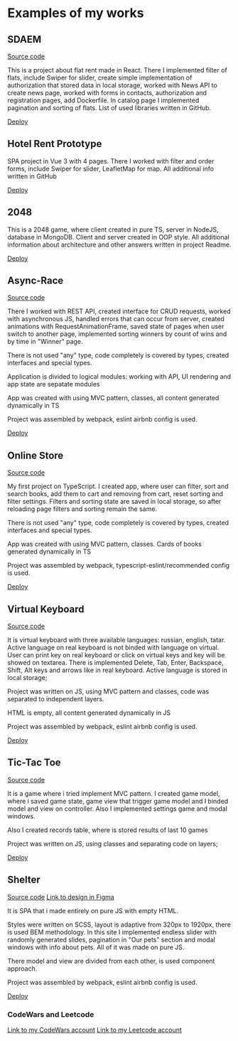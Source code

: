 # Examples of my works

## SDAEM

[Source code](https://github.com/Bulation/course-work/tree/develop)

This is a project about flat rent made in React. There I implemented filter of flats, include Swiper for slider, create simple implementation of authorization that stored data in local storage, worked with News API to create news page, worked with forms in contacts, authorization and registration pages, add Dockerfile. In catalog page I implemented pagination and sorting of flats. List of used libraries written in GitHub.

[Deploy](https://bulation.github.io/course-work/sdaem/)

## Hotel Rent Prototype

SPA project in Vue 3 with 4 pages. There I worked with filter and order forms, include Swiper for slider, LeafletMap for map. All additional info written in GitHub

[Deploy](https://ratio-module5.netlify.app/)

## 2048

This is a 2048 game, where client created in pure TS, server in NodeJS, database in MongoDB. Client and server created in OOP style. All additional information about architecture and other answers written in project Readme.

[Deploy](https://bulation.github.io/Ratio/module3/)

## Async-Race

[Source code](https://github.com/Bulation/Async-Race/tree/dev)

There I worked with REST API, created interface for CRUD requests, worked with asynchronous JS, handled errors that can occur from server, created animations with RequestAnimationFrame, saved state of pages when user switch to another page, implemented sorting winners by count of wins and by time in "Winner" page. 

There is not used "any" type, code completely is covered by types, created interfaces and special types.

Application is divided to logical modules: working with API, UI rendering and app state are sepatate modules

App was created with using MVC pattern, classes, all content generated dynamically in TS

Project was assembled by webpack, eslint airbnb config is used.

[Deploy](https://bulation.github.io/Async-Race/async-race/)

## Online Store

[Source code](https://github.com/Bulation/Online-Store/tree/dev)

My first project on TypeScript. I created app, where user can filter, sort and search books, add them to cart and removing from cart, reset sorting and filter settings. Filters and sorting state are saved in local storage, so after reloading page filters and sorting remain the same. 

There is not used "any" type, code completely is covered by types, created interfaces and special types.

App was created with using MVC pattern, classes. Cards of books generated dynamically in TS

Project was assembled by webpack, typescript-eslint/recommended config is used.

[Deploy](https://bulation.github.io/Online-Store/online-store/)

## Virtual Keyboard

[Source code](https://github.com/Bulation/virtual-keyboard/tree/virtual-keyboard)

It is virtual keyboard with three available languages: russian, english, tatar. Active language on real keyboard is not binded with language on virtual. User can print key on real keyboard or click on virtual keys and key will be showed on textarea. There is implemented Delete, Tab, Enter, Backspace, Shift, Alt keys and arrows like in real keyboard. Active language is stored in local storage;

Project was written on JS, using MVC pattern and classes, code was separated to independent layers.

HTML is empty, all content generated dynamically in JS

Project was assembled by webpack, eslint airbnb config is used.

[Deploy](https://bulation.github.io/virtual-keyboard/virtual-keyboard/)

## Tic-Tac Toe

[Source code](https://github.com/Bulation/Tic-Tac-Toe-game/tree/tic-tac-toe)

It is a game where i tried implement MVC pattern. I created game model, where i saved game state, game view that trigger game model and I binded model and view on controller. Also I implemented settings game and modal windows. 

Also I created records table, where is stored results of last 10 games

Project was written on JS, using classes and separating code on layers;

[Deploy](https://bulation.github.io/Tic-Tac-Toe-game/tic-tac-toe/)

## Shelter

[Source code](https://github.com/Bulation/Shelter/tree/shelter)
[Link to design in Figma](https://www.figma.com/file/tKcmzkARtMUFQAR9VLdLkl/shelter-dom)

It is SPA that i made entirely on pure JS with empty HTML.

Styles were written on SCSS, layout is adaptive from 320px to 1920px, there is used BEM methodology. In this site I implemented endless slider with randomly generated slides, pagination in "Our pets" section and modal windows with info about pets. All of it was made on pure JS. 

There model and view are divided from each other, is used component approach.

Project was assembled by webpack, eslint airbnb config is used.

[Deploy](https://bulation.github.io/Shelter/shelter/)

### CodeWars and Leetcode

[Link to my CodeWars account](https://www.codewars.com/users/rsschool_Bulation)
[Link to my Leetcode account](https://leetcode.com/insanbulat/)
